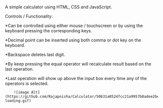 A simple calculator using HTML, CSS and JavaScript.

Controls / Functionality:

*Can be controlled using either mouse / touchscreen or by using the keyboard pressing the corresponding keys.

*Decimal point can be inserted using both comma or dot key on the keyboard.

*Backspace deletes last digit.

*By keep pressing the equal operator will recalculate result based on the last operation.

*Last operation will show up above the input box every time any of the operators is selected.


        ![image Alt](https://github.com/Rajapnisha/Calculator/50631a0524fcc21a9957b8adee2bed10751ea367/calculator-loading.gif)



